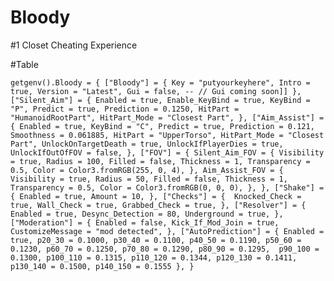 # Bloody
#1 Closet Cheating Experience

#Table

`getgenv().Bloody = {
    ["Bloody"] = {
        Key = "putyourkeyhere",
        Intro = true,
        Version = "Latest",
        Gui = false, -- // Gui coming soon]]
    },
    ["Silent_Aim"] = {
        Enabled = true,
        Enable_KeyBind = true,
        KeyBind = "P",
        Predict = true,
        Prediction = 0.1250,
        HitPart = "HumanoidRootPart",
        HitPart_Mode = "Closest Part",
    },
    ["Aim_Assist"] = {
        Enabled = true,
        KeyBind = "C",
        Predict = true,
        Prediction = 0.121,
        Smoothness = 0.061885,
        HitPart = "UpperTorso",
        HitPart_Mode = "Closest Part",
        UnlockOnTargetDeath = true,
        UnlockIfPlayerDies = true,
        UnlockIfOutOfFOV = false,
    },
    ["FOV"] = {
        Silent_Aim_FOV = {
            Visibility = true,
            Radius = 100,
            Filled = false,
            Thickness = 1,
            Transparency = 0.5,
            Color = Color3.fromRGB(255, 0, 4),
        },
        Aim_Assist_FOV = {
            Visibility = true,
            Radius = 50,
            Filled = false,
            Thickness = 1,
            Transparency = 0.5,
            Color = Color3.fromRGB(0, 0, 0),
        },
    },
    ["Shake"] = {
        Enabled = true,
        Amount = 10,
    },
    ["Checks"] = { 
        Knocked_Check = true,
        Wall_Check = true,
        Grabbed_Check = true,
    },
    ["Resolver"] = {
        Enabled = true,
        Desync_Detection = 80,
        Underground = true,
    },
    ["Moderation"] = {
        Enabled = false,
        Kick_If_Mod_Join = true,
        CustomizeMessage = "mod detected",
    },
    ["AutoPrediction"] = {
        Enabled = true,
        p20_30 = 0.1000,
        p30_40 = 0.1100,
        p40_50 = 0.1190,
        p50_60 = 0.1230,
        p60_70 = 0.1250,
        p70_80 = 0.1290,
        p80_90 = 0.1295, 
        p90_100 = 0.1300,
        p100_110 = 0.1315,
        p110_120 = 0.1344,
        p120_130 = 0.1411,
        p130_140 = 0.1500,
        p140_150 = 0.1555
    },
}`
